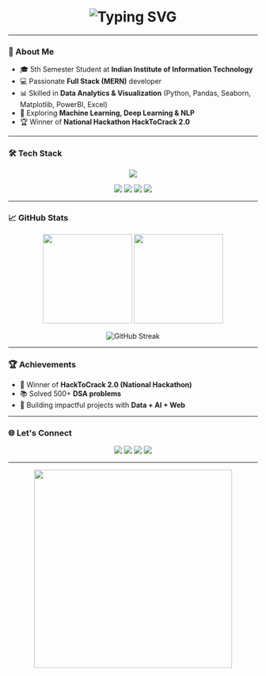 <!-- Profile README for Anmol-rocket -->

<h1 align="center">
  <img src="https://readme-typing-svg.demolab.com?font=Fira+Code&size=28&pause=1000&color=00F700&center=true&vCenter=true&width=600&lines=Hi+%F0%9F%91%8B,+I'm+Anmol+Upadhyay;Full+Stack+Developer+%F0%9F%92%BB;Data+Analyst+%F0%9F%93%8A;ML+%7C+DL+%7C+NLP+Enthusiast;Hackathon+Winner+%F0%9F%8F%86" alt="Typing SVG" />
</h1>

---

### 🚀 About Me
- 🎓 5th Semester Student at **Indian Institute of Information Technology**  
- 💻 Passionate **Full Stack (MERN)** developer  
- 📊 Skilled in **Data Analytics & Visualization** (Python, Pandas, Seaborn, Matplotlib, PowerBI, Excel)  
- 🤖 Exploring **Machine Learning, Deep Learning & NLP**  
- 🏆 Winner of **National Hackathon HackToCrack 2.0**  

---

### 🛠️ Tech Stack  
<p align="center">
  <img src="https://skillicons.dev/icons?i=react,nodejs,express,mongodb,python,mysql,git,github,html,css,js" />
</p>

<p align="center">
  <img src="https://img.shields.io/badge/Numpy-blue?style=for-the-badge&logo=numpy&logoColor=white" />
  <img src="https://img.shields.io/badge/Pandas-%23150458.svg?style=for-the-badge&logo=pandas&logoColor=white" />
  <img src="https://img.shields.io/badge/Seaborn-0d4b7d?style=for-the-badge&logo=python&logoColor=white" />
  <img src="https://img.shields.io/badge/PowerBI-F2C811?style=for-the-badge&logo=powerbi&logoColor=black" />
</p>

---

### 📈 GitHub Stats  
<p align="center">
  <img src="https://github-readme-stats.vercel.app/api?username=Anmol-rocket&show_icons=true&theme=tokyonight" height="180"/>
  <img src="https://github-readme-stats.vercel.app/api/top-langs/?username=Anmol-rocket&layout=compact&theme=tokyonight" height="180"/>
</p>

<p align="center">
  <img src="https://streak-stats.demolab.com?user=Anmol-rocket&theme=tokyonight&hide_border=true" alt="GitHub Streak" />
</p>

---

### 🏆 Achievements
- 🥇 Winner of **HackToCrack 2.0 (National Hackathon)**  
- 📚 Solved 500+ **DSA problems**  
- 🚀 Building impactful projects with **Data + AI + Web**  

---

### 🌐 Let's Connect
<p align="center">
  <a href="https://anmolxportfolio.netlify.app/"><img src="https://img.shields.io/badge/Portfolio-FF5722?style=for-the-badge&logo=firefox&logoColor=white"/></a>
  <a href="https://github.com/Anmol-rocket"><img src="https://img.shields.io/badge/GitHub-100000?style=for-the-badge&logo=github&logoColor=white"/></a>
  <a href="https://www.linkedin.com/in/anmol-upadhyay-2a5805280"><img src="https://img.shields.io/badge/LinkedIn-0077B5?style=for-the-badge&logo=linkedin&logoColor=white"/></a>
  <a href="mailto:2023kucp1128@iiitkota.ac.in"><img src="https://img.shields.io/badge/Email-D14836?style=for-the-badge&logo=gmail&logoColor=white"/></a>
</p>

---

<p align="center">
  <img src="https://media.giphy.com/media/L8K62iTDkzGX6/giphy.gif" width="400" />
</p>
